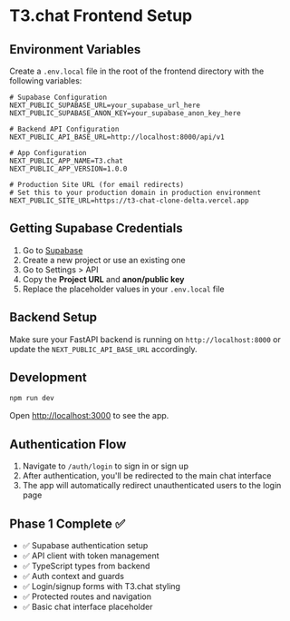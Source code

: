 # T3.chat Frontend Setup

## Environment Variables

Create a `.env.local` file in the root of the frontend directory with the following variables:

```env
# Supabase Configuration
NEXT_PUBLIC_SUPABASE_URL=your_supabase_url_here
NEXT_PUBLIC_SUPABASE_ANON_KEY=your_supabase_anon_key_here

# Backend API Configuration
NEXT_PUBLIC_API_BASE_URL=http://localhost:8000/api/v1

# App Configuration
NEXT_PUBLIC_APP_NAME=T3.chat
NEXT_PUBLIC_APP_VERSION=1.0.0

# Production Site URL (for email redirects)
# Set this to your production domain in production environment
NEXT_PUBLIC_SITE_URL=https://t3-chat-clone-delta.vercel.app
```

## Getting Supabase Credentials

1. Go to [Supabase](https://app.supabase.com)
2. Create a new project or use an existing one
3. Go to Settings > API
4. Copy the **Project URL** and **anon/public key**
5. Replace the placeholder values in your `.env.local` file

## Backend Setup

Make sure your FastAPI backend is running on `http://localhost:8000` or update the `NEXT_PUBLIC_API_BASE_URL` accordingly.

## Development

```bash
npm run dev
```

Open [http://localhost:3000](http://localhost:3000) to see the app.

## Authentication Flow

1. Navigate to `/auth/login` to sign in or sign up
2. After authentication, you'll be redirected to the main chat interface
3. The app will automatically redirect unauthenticated users to the login page

## Phase 1 Complete ✅

- ✅ Supabase authentication setup
- ✅ API client with token management
- ✅ TypeScript types from backend
- ✅ Auth context and guards
- ✅ Login/signup forms with T3.chat styling
- ✅ Protected routes and navigation
- ✅ Basic chat interface placeholder 